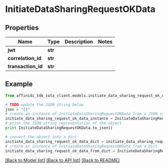 # InitiateDataSharingRequestOKData

## Properties

| Name               | Type    | Description | Notes |
| ------------------ | ------- | ----------- | ----- |
| **jwt**            | **str** |             |
| **correlation_id** | **str** |             |
| **transaction_id** | **str** |             |

## Example

```python
from affinidi_tdk_iota_client.models.initiate_data_sharing_request_ok_data import InitiateDataSharingRequestOKData

# TODO update the JSON string below
json = "{}"
# create an instance of InitiateDataSharingRequestOKData from a JSON string
initiate_data_sharing_request_ok_data_instance = InitiateDataSharingRequestOKData.from_json(json)
# print the JSON string representation of the object
print InitiateDataSharingRequestOKData.to_json()

# convert the object into a dict
initiate_data_sharing_request_ok_data_dict = initiate_data_sharing_request_ok_data_instance.to_dict()
# create an instance of InitiateDataSharingRequestOKData from a dict
initiate_data_sharing_request_ok_data_from_dict = InitiateDataSharingRequestOKData.from_dict(initiate_data_sharing_request_ok_data_dict)
```

[[Back to Model list]](../README.md#documentation-for-models) [[Back to API list]](../README.md#documentation-for-api-endpoints) [[Back to README]](../README.md)
